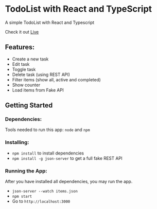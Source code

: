 # TodoList with React and TypeScript
A simple TodoList with React and Typescript

Check it out [Live](http://www.to-do-list-salesframe.surge.sh)

## Features:

* Create a new task
* Edit task
* Toggle task
* Delete task (using REST API)
* Filter items (show all, active and completed)
* Show counter
* Load items from Fake API

## Getting Started

### Dependencies:
Tools needed to run this app: `node` and `npm`

### Installing:
* `npm install` to install dependencies
* `npm install -g json-server` to get a full fake REST API

### Running the App:
After you have installed all dependencies, you may run the app.

- `json-server --watch items.json`
- `npm start`
- Go to `http://localhost:3000`

